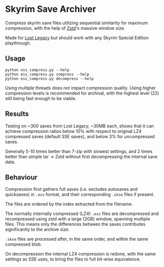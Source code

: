 # Skyrim Save Archiver

Compress skyrim save files utilizing sequential similarity for maximum compression, with the help of [Zstd](https://github.com/facebook/zstd)'s massive window size. 

Made for [Lost Legacy](https://github.com/Lost-Outpost/lost-legacy) but should work with any Skyrim Special Edition playthrough.

## Usage

```
python ess_compress.py --help
python ess_compress.py compress --help
python ess_compress.py decompress --help
```

Using multiple threads does not impact compression quality. Using higher compression levels is recommended for archival, with the highest level (22) still being fast enough to be viable.

## Results

Testing on ~300 saves from Lost Legacy, ~30MB each, shows that it can achieve compression ratios below 10% with respect to original LZ4 compressed saves (default SSE saves), and below 3% for uncompressed saves. 

Generally 5-10 times better than 7-zip with slowest settings, and 2 times better than simple tar -> Zstd without first decompressing the internal save data.

## Behaviour

Compression first gathers full saves (i.e. excludes autosaves and quicksaves) in `.ess` format, and their corresponding `.skse` files if present. 

The files are ordered by the index extracted from the filename. 

The normally internally compressed (LZ4) `.ess` files are decompressed and recompressed using zstd with a large (2GB) window, spanning multiple files. This means only the differences between the saves contributes significantly to the archive size.

`.skse` files are processed after, in the same order, and within the same compressed blob.

On decompression the internal LZ4 compression is redone, with the same settings as SSE uses, to bring the files to full bit-wise equivalence.
